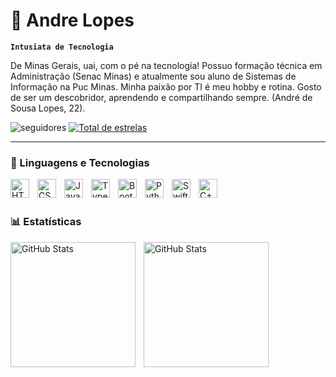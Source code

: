 # 👾 Andre Lopes

**`Intusiata de Tecnologia`**

De Minas Gerais, uai, com o pé na tecnologia! Possuo formação técnica em Administração (Senac Minas) e atualmente sou aluno de Sistemas de Informação na Puc Minas. Minha paixão por TI é meu hobby e rotina. Gosto de ser um descobridor, aprendendo e compartilhando sempre. (André de Sousa Lopes, 22).

<p align="left">
         <img alt="seguidores" title="Siga-me no Github" src="https://custom-icon-badges.demolab.com/github/followers/dezim005?color=236ad3&labelColor=1155ba&style=for-the-badge&logo=github&label=Seguidores&logoColor=white"/></a>
<a href="https://github.com/Larissakich?tab=repositories&sort=stargazers">
        <img 
            alt="Total de estrelas" 
            title="Total de estrelas GitHub" 
            src="https://custom-icon-badges.demolab.com/github/stars/dezim005?color=55960c&style=for-the-badge&labelColor=488207&logo=star&label=estrelas"
        />
    </a>
   </p>
   

---

### 🤖 Linguagens e Tecnologias

<img 
    align="left" 
    alt="HTML"
    title="HTML" 
    width="30px" 
    style="padding-right: 10px;" 
    src="https://cdn.jsdelivr.net/gh/devicons/devicon@latest/icons/html5/html5-original.svg" 
/>
<img 
    align="left" 
    alt="CSS" 
    title="CSS"
    width="30px" 
    style="padding-right: 10px;" 
    src="https://cdn.jsdelivr.net/gh/devicons/devicon@latest/icons/css3/css3-original.svg" 
/>
<img 
    align="left" 
    alt="JavaScript" 
    title="JavaScript"
    width="30px" 
    style="padding-right: 10px;" 
    src="https://cdn.jsdelivr.net/gh/devicons/devicon@latest/icons/javascript/javascript-original.svg" 
/>
<img 
    align="left" 
    alt="TypeScript"
    title="TypeScript" 
    width="30px" 
    style="padding-right: 10px;" 
    src="https://cdn.jsdelivr.net/gh/devicons/devicon@latest/icons/typescript/typescript-original.svg" 
/>
<img 
    align="left" 
    alt="Bootstrap"
    title="Bootstrap" 
    width="30px" 
    style="padding-right: 10px;" 
    src="https://cdn.jsdelivr.net/gh/devicons/devicon@latest/icons/bootstrap/bootstrap-original.svg" 
/>
<img 
    align="left" 
    alt="Python" 
    title="Python"
    width="30px" 
    style="padding-right: 10px;" 
    src="https://cdn.jsdelivr.net/gh/devicons/devicon@latest/icons/python/python-original.svg" 
/>
<img 
    align="left" 
    alt="Swift" 
    title="Swift"
    width="30px" 
    style="padding-right: 10px;" 
    src="https://cdn.jsdelivr.net/gh/devicons/devicon@latest/icons/swift/swift-original.svg" 
/>
<img 
    align="left" 
    alt="C++" 
    title="C++"
    width="30px" 
    style="padding-right: 10px;" 
    src="https://cdn.jsdelivr.net/gh/devicons/devicon@latest/icons/cplusplus/cplusplus-original.svg"
/>

<br/>
<br/>

### 📊 Estatísticas

<p>
  <img 
    align="left" 
    alt="GitHub Stats" 
    height="200" 
    style="padding-right: 10px;" 
    src="https://github-readme-stats.vercel.app/api?username=dezim005&show_icons=true&theme=tokyonight&include_all_commits=true&locale=pt-br" 
  />

<img 
      align="left" 
      alt="GitHub Stats" 
      height="200" 
      src="https://github-readme-stats.vercel.app/api/top-langs/?username=dezim005&theme=tokyonight&layout=compact&custom_title=Tecnologias&langs_count=9" 
  />

</p>
